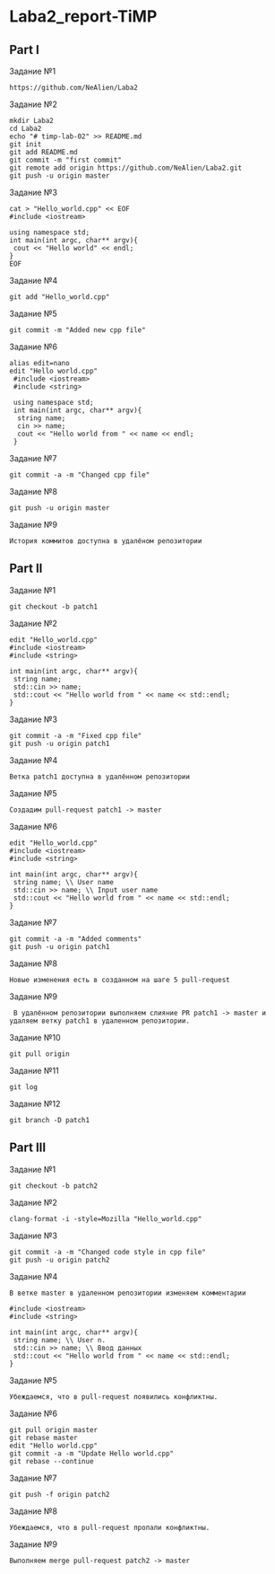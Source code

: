 # Laba2_report-TiMP

## Part I
Задание №1
```
https://github.com/NeAlien/Laba2
```
Задание №2
```
mkdir Laba2
cd Laba2
echo "# timp-lab-02" >> README.md
git init
git add README.md
git commit -m "first commit"
git remote add origin https://github.com/NeAlien/Laba2.git
git push -u origin master
```
Задание №3
```
cat > "Hello_world.cpp" << EOF
#include <iostream>

using namespace std;
int main(int argc, char** argv){
 cout << "Hello world" << endl;
}
EOF
```
Задание №4
```
git add "Hello_world.cpp"
```
Задание №5
```
git commit -m "Added new cpp file"
```
Задание №6
```
alias edit=nano
edit "Hello world.cpp"
 #include <iostream>
 #include <string>
 
 using namespace std;
 int main(int argc, char** argv){
  string name;
  cin >> name;
  cout << "Hello world from " << name << endl;
 }
```
Задание №7
```
git commit -a -m "Changed cpp file"
```
Задание №8
```
git push -u origin master
```
Задание №9
```
История коммитов доступна в удалёном репозитории
```

## Part II
Задание №1
```
git checkout -b patch1
```
Задание №2
```
edit "Hello_world.cpp"
#include <iostream>
#include <string>
 
int main(int argc, char** argv){
 string name;
 std::cin >> name;
 std::cout << "Hello world from " << name << std::endl;
}
```
Задание №3
```
git commit -a -m "Fixed cpp file"
git push -u origin patch1
```
Задание №4
```
Ветка patch1 доступна в удалённом репозитории
```
Задание №5
```
Создадим pull-request patch1 -> master
```
Задание №6
```
edit "Hello_world.cpp"
#include <iostream>
#include <string>
 
int main(int argc, char** argv){
 string name; \\ User name
 std::cin >> name; \\ Input user name
 std::cout << "Hello world from " << name << std::endl;
} 
```
Задание №7
```
git commit -a -m "Added comments"
git push -u origin patch1
```
Задание №8
```
Новые изменения есть в созданном на шаге 5 pull-request
```
Задание №9
```
 В удалённом репозитории выполняем слияние PR patch1 -> master и удаляем ветку patch1 в удаленном репозитории.
```
Задание №10
```
git pull origin
```
Задание №11
```
git log
```
Задание №12
```
git branch -D patch1
```
## Part III
Задание №1
```
git checkout -b patch2
```
Задание №2
```
clang-format -i -style=Mozilla "Hello_world.cpp"
```
Задание №3
```
git commit -a -m "Changed code style in cpp file"
git push -u origin patch2
```
Задание №4
```
В ветке master в удаленном репозитории изменяем комментарии

#include <iostream>
#include <string>
 
int main(int argc, char** argv){
 string name; \\ User n.
 std::cin >> name; \\ Ввод данных
 std::cout << "Hello world from " << name << std::endl;
}  
```
Задание №5
```
Убеждаемся, что в pull-request появились конфликтны.
```
Задание №6
```
git pull origin master
git rebase master
edit "Hello world.cpp"
git commit -a -m "Update Hello world.cpp"
git rebase --continue
```
Задание №7
```
git push -f origin patch2
```
Задание №8
```
Убеждаемся, что в pull-request пропали конфликтны.
```
Задание №9
```
Выполняем merge pull-request patch2 -> master
```
